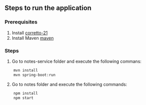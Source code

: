 ## Steps to run the application

### Prerequisites

1. Install [corretto-21](https://docs.aws.amazon.com/corretto/latest/corretto-21-ug/downloads-list.html)
2. Install Maven [maven](https://maven.apache.org/install.html)

### Steps

1. Go to notes-service folder and execute the following commans:
```bash 
    mvn install
    mvn spring-boot:run
```

2. Go to notes folder and execute the following commands:
```bash 
    npm install
    npm start
```